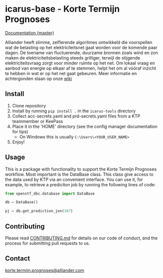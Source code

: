 # icarus-base - Korte Termijn Prognoses

[Documentation (master)](https://jenkins-eba-ktp-ops.appx.cloud/job/icarus-tools/job/master/Code_20Documentation/)

Alliander heeft slimme, zelflerende algoritmes ontwikkeld die voorspellen wat de belasting op het elektriciteitsnet gaat worden voor de komende paar dagen. De toename van fluctuerende, duurzame bronnen zoals wind en zon maken de elektriciteitsbelasting steeds grilliger, terwijl de stijgende elektriciteitsvraag zorgt voor minder ruimte op het net. Om lokaal vraag en aanbod van energie op elkaar af te stemmen, helpt het om al vóóraf inzicht te hebben in wat er op het net gaat gebeuren. Meer informatie en achtergonden staan op onze [wiki](https://alliander.atlassian.net/wiki/spaces/DN/pages/1389199487/Team+Korte+Termijn+Prognoses)


## Install

1. Clone repository
2. Install by running `pip install .` in the `icarus-tools` directory
3. Collect acc-secrets.yaml and prd-secrets.yaml files from a KTP teammember or KeePass
4. Place it in the 'HOME' directory (see the config manager documentation for tips)
    * On Windows this is usually `C:\Users\<YOUR_USER_NAME>`
5. Enjoy!

## Usage

This is a package with functionality to support the Korte Termijn Prognoses workflow. Most important is the DataBase class.
This class give access to the data used by KTP via an convenient interface. You can use it, for example, to retrieve a prediciton job by running the following lines of code:

```python
from openstf_dbc.database import DataBase

db = DataBase()

pj = db.get_prediction_jon(307)
```

## Contributing

Please read [CONTRIBUTING.md](CONTRIBUTING.md) for details on our code of conduct, and the process for submitting pull requests to us.

## Contact

korte.termijn.prognoses@alliander.com
